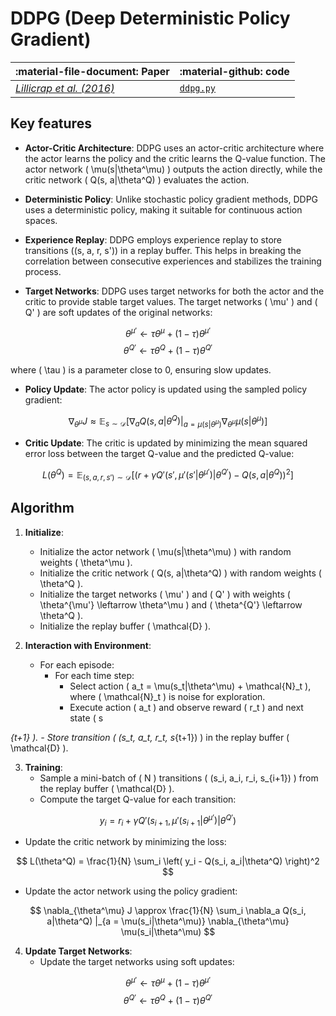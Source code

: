 # DDPG (Deep Deterministic Policy Gradient)

| :material-file-document: Paper      |:material-github: code |
| ----------- | ----------- |
|*[Lillicrap et al. (2016)](https://arxiv.org/abs/1509.02971)*| [`ddpg.py`](https://github.com/EdanToledo/Stoix/blob/main/stoix/systems/ddpg/ff_ddpg.py) |

## Key features

* **Actor-Critic Architecture**: DDPG uses an actor-critic architecture where the actor learns the policy and the critic learns the Q-value function. The actor network \( \mu(s|\theta^\mu) \) outputs the action directly, while the critic network \( Q(s, a|\theta^Q) \) evaluates the action.

* **Deterministic Policy**: Unlike stochastic policy gradient methods, DDPG uses a deterministic policy, making it suitable for continuous action spaces.

* **Experience Replay**: DDPG employs experience replay to store transitions \((s, a, r, s')\) in a replay buffer. This helps in breaking the correlation between consecutive experiences and stabilizes the training process.

* **Target Networks**: DDPG uses target networks for both the actor and the critic to provide stable target values. The target networks \( \mu' \) and \( Q' \) are soft updates of the original networks:

$$
    \theta^{\mu'} \leftarrow \tau \theta^\mu + (1 - \tau) \theta^{\mu'}
$$
$$
    \theta^{Q'} \leftarrow \tau \theta^Q + (1 - \tau) \theta^{Q'}
$$

where \( \tau \) is a parameter close to 0, ensuring slow updates.

* **Policy Update**: The actor policy is updated using the sampled policy gradient:

$$
    \nabla_{\theta^\mu} J \approx \mathbb{E}_{s \sim \mathcal{D}} \left[ \nabla_a Q(s, a|\theta^Q) |_{a = \mu(s|\theta^\mu)} \nabla_{\theta^\mu} \mu(s|\theta^\mu) \right]
$$

* **Critic Update**: The critic is updated by minimizing the mean squared error loss between the target Q-value and the predicted Q-value:

$$
    L(\theta^Q) = \mathbb{E}_{(s, a, r, s') \sim \mathcal{D}} \left[ (r + \gamma Q'(s', \mu'(s'|\theta^{\mu'})|\theta^{Q'}) - Q(s, a|\theta^Q))^2 \right]
$$

## Algorithm

1. **Initialize**:
    - Initialize the actor network \( \mu(s|\theta^\mu) \) with random weights \( \theta^\mu \).
    - Initialize the critic network \( Q(s, a|\theta^Q) \) with random weights \( \theta^Q \).
    - Initialize the target networks \( \mu' \) and \( Q' \) with weights \( \theta^{\mu'} \leftarrow \theta^\mu \) and \( \theta^{Q'} \leftarrow \theta^Q \).
    - Initialize the replay buffer \( \mathcal{D} \).

2. **Interaction with Environment**:
    - For each episode:
        - For each time step:
            - Select action \( a_t = \mu(s_t|\theta^\mu) + \mathcal{N}_t \), where \( \mathcal{N}_t \) is noise for exploration.
            - Execute action \( a_t \) and observe reward \( r_t \) and next state \( s

_{t+1} \).
            - Store transition \( (s_t, a_t, r_t, s_{t+1}) \) in the replay buffer \( \mathcal{D} \).

3. **Training**:
    - Sample a mini-batch of \( N \) transitions \( (s_i, a_i, r_i, s_{i+1}) \) from the replay buffer \( \mathcal{D} \).
    - Compute the target Q-value for each transition:

$$
    y_i = r_i + \gamma Q'(s_{i+1}, \mu'(s_{i+1}|\theta^{\mu'})|\theta^{Q'})
$$

- Update the critic network by minimizing the loss:

$$
    L(\theta^Q) = \frac{1}{N} \sum_i \left( y_i - Q(s_i, a_i|\theta^Q) \right)^2
$$

- Update the actor network using the policy gradient:

$$
    \nabla_{\theta^\mu} J \approx \frac{1}{N} \sum_i \nabla_a Q(s_i, a|\theta^Q) |_{a = \mu(s_i|\theta^\mu)} \nabla_{\theta^\mu} \mu(s_i|\theta^\mu)
$$

4. **Update Target Networks**:
    - Update the target networks using soft updates:

$$
    \theta^{\mu'} \leftarrow \tau \theta^\mu + (1 - \tau) \theta^{\mu'}
$$
$$
    \theta^{Q'} \leftarrow \tau \theta^Q + (1 - \tau) \theta^{Q'}
$$
